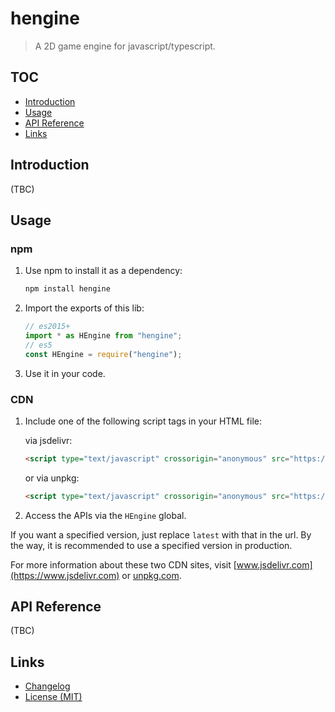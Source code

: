 # hengine

> A 2D game engine for javascript/typescript.

## TOC

- [Introduction](#introduction)
- [Usage](#usage)
- [API Reference](#api-reference)
- [Links](#links)

## Introduction

(TBC)

## Usage

### npm

1. Use npm to install it as a dependency:

    ```bash
    npm install hengine
    ```

2. Import the exports of this lib:

    ```js
    // es2015+
    import * as HEngine from "hengine";
    // es5
    const HEngine = require("hengine");
    ```

3. Use it in your code.

### CDN

1. Include one of the following script tags in your HTML file:

    via jsdelivr:

    ```html
    <script type="text/javascript" crossorigin="anonymous" src="https://cdn.jsdelivr.net/npm/hengine@latest/dist/hengine.umd.min.js"></script>
    ```

    or via unpkg:

    ```html
    <script type="text/javascript" crossorigin="anonymous" src="https://unpkg.com/hengine@latest/dist/hengine.umd.min.js"></script>
    ```

2. Access the APIs via the `HEngine` global.

If you want a specified version, just replace `latest` with that in the url. By the way, it is recommended to use a specified version in production.

For more information about these two CDN sites, visit [www.jsdelivr.com](https://www.jsdelivr.com) or [unpkg.com](https://unpkg.com).

## API Reference

(TBC)

## Links

- [Changelog](https://github.com/huang2002/hengine/blob/master/CHANGELOG.md)
- [License (MIT)](https://github.com/huang2002/hengine/blob/master/LICENSE)
